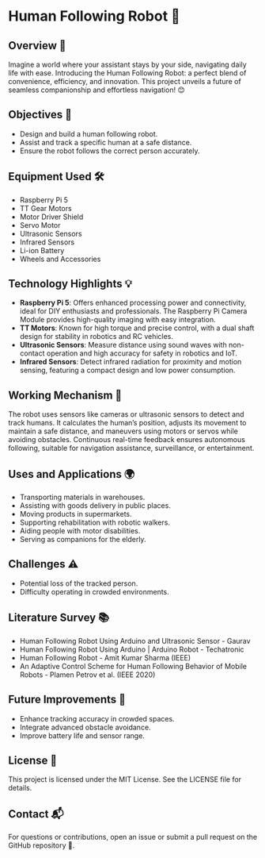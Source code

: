 # Human Following Robot 🤖

## Overview 🌟
Imagine a world where your assistant stays by your side, navigating daily life with ease. Introducing the Human Following Robot: a perfect blend of convenience, efficiency, and innovation. This project unveils a future of seamless companionship and effortless navigation! 😊

## Objectives 🎯
- Design and build a human following robot.
- Assist and track a specific human at a safe distance.
- Ensure the robot follows the correct person accurately.

## Equipment Used 🛠️
- Raspberry Pi 5
- TT Gear Motors
- Motor Driver Shield
- Servo Motor
- Ultrasonic Sensors
- Infrared Sensors
- Li-ion Battery
- Wheels and Accessories

## Technology Highlights 💡
- **Raspberry Pi 5**: Offers enhanced processing power and connectivity, ideal for DIY enthusiasts and professionals. The Raspberry Pi Camera Module provides high-quality imaging with easy integration.
- **TT Motors**: Known for high torque and precise control, with a dual shaft design for stability in robotics and RC vehicles.
- **Ultrasonic Sensors**: Measure distance using sound waves with non-contact operation and high accuracy for safety in robotics and IoT.
- **Infrared Sensors**: Detect infrared radiation for proximity and motion sensing, featuring a compact design and low power consumption.

## Working Mechanism 🔄
The robot uses sensors like cameras or ultrasonic sensors to detect and track humans. It calculates the human’s position, adjusts its movement to maintain a safe distance, and maneuvers using motors or servos while avoiding obstacles. Continuous real-time feedback ensures autonomous following, suitable for navigation assistance, surveillance, or entertainment.

## Uses and Applications 🌍
- Transporting materials in warehouses.
- Assisting with goods delivery in public places.
- Moving products in supermarkets.
- Supporting rehabilitation with robotic walkers.
- Aiding people with motor disabilities.
- Serving as companions for the elderly.

## Challenges ⚠️
- Potential loss of the tracked person.
- Difficulty operating in crowded environments.

## Literature Survey 📚
- Human Following Robot Using Arduino and Ultrasonic Sensor - Gaurav
- Human Following Robot Using Arduino | Arduino Robot - Techatronic
- Human Following Robot - Amit Kumar Sharma (IEEE)
- An Adaptive Control Scheme for Human Following Behavior of Mobile Robots - Plamen Petrov et al. (IEEE 2020)

## Future Improvements 🔮
- Enhance tracking accuracy in crowded spaces.
- Integrate advanced obstacle avoidance.
- Improve battery life and sensor range.

## License 📜
This project is licensed under the MIT License. See the LICENSE file for details.

## Contact 📬
For questions or contributions, open an issue or submit a pull request on the GitHub repository 🙌.